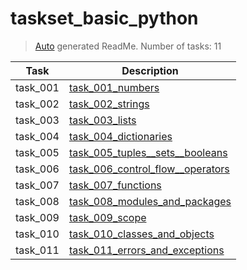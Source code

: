 # taskset_basic_python

> [Auto](https://github.com/codeaprendiz/learn_fullstack/blob/main/home/php/intermediate/taskset_intermediate_php/task_004_createGlobalMarkdownTable/generate-readme.php) generated ReadMe. Number of tasks: 11

| Task     | Description                                                                               |
|----------|-------------------------------------------------------------------------------------------|
| task_001 | [task_001_numbers](taskset_basic_python/task_001_numbers)                                 |
| task_002 | [task_002_strings](taskset_basic_python/task_002_strings)                                 |
| task_003 | [task_003_lists](taskset_basic_python/task_003_lists)                                     |
| task_004 | [task_004_dictionaries](taskset_basic_python/task_004_dictionaries)                       |
| task_005 | [task_005_tuples__sets__booleans](taskset_basic_python/task_005_tuples__sets__booleans)   |
| task_006 | [task_006_control_flow__operators](taskset_basic_python/task_006_control_flow__operators) |
| task_007 | [task_007_functions](taskset_basic_python/task_007_functions)                             |
| task_008 | [task_008_modules_and_packages](taskset_basic_python/task_008_modules_and_packages)       |
| task_009 | [task_009_scope](taskset_basic_python/task_009_scope)                                     |
| task_010 | [task_010_classes_and_objects](taskset_basic_python/task_010_classes_and_objects)         |
| task_011 | [task_011_errors_and_exceptions](taskset_basic_python/task_011_errors_and_exceptions)     |
